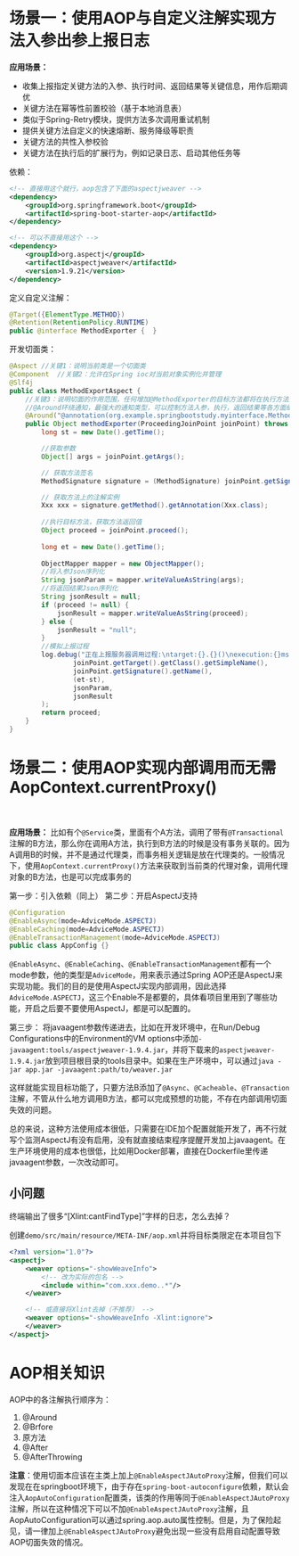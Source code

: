 # 场景一：使用AOP与自定义注解实现方法入参出参上报日志  
**应用场景：**
- 收集上报指定关键方法的入参、执行时间、返回结果等关键信息，用作后期调优
- 关键方法在幂等性前置校验（基于本地消息表）
- 类似于Spring-Retry模块，提供方法多次调用重试机制
- 提供关键方法自定义的快速熔断、服务降级等职责
- 关键方法的共性入参校验
- 关键方法在执行后的扩展行为，例如记录日志、启动其他任务等

依赖：
```xml        
<!-- 直接用这个就行，aop包含了下面的aspectjweaver -->
<dependency>
    <groupId>org.springframework.boot</groupId>
    <artifactId>spring-boot-starter-aop</artifactId>
</dependency>

<!-- 可以不直接用这个 -->
<dependency>  
    <groupId>org.aspectj</groupId>  
    <artifactId>aspectjweaver</artifactId>  
    <version>1.9.21</version>  
</dependency>
```

定义自定义注解：
```java title:MethodExporter.java
@Target({ElementType.METHOD})  
@Retention(RetentionPolicy.RUNTIME)  
public @interface MethodExporter {  }
```

开发切面类：
```java
@Aspect //关键1：说明当前类是一个切面类  
@Component  //关键2：允许在Spring ioc对当前对象实例化并管理  
@Slf4j  
public class MethodExportAspect {  
    //关键3：说明切面的作用范围，任何增加@MethodExporter的目标方法都将在执行方法前先执行该切面方法  
    //@Around环绕通知，最强大的通知类型，可以控制方法入参，执行，返回结果等各方面细节  
    @Around("@annotation(org.example.springbootstudy.myinterface.MethodExporter)")  //如果某个方法上出现了这个注解，就执行下面的代码  
    public Object methodExporter(ProceedingJoinPoint joinPoint) throws Throwable {  
        long st = new Date().getTime();

        //获取参数
        Object[] args = joinPoint.getArgs();

        // 获取方法签名
        MethodSignature signature = (MethodSignature) joinPoint.getSignature();

        // 获取方法上的注解实例
        Xxx xxx = signature.getMethod().getAnnotation(Xxx.class);
  
        //执行目标方法，获取方法返回值  
        Object proceed = joinPoint.proceed();  
  
        long et = new Date().getTime();  
  
        ObjectMapper mapper = new ObjectMapper();   
        //将入参Json序列化  
        String jsonParam = mapper.writeValueAsString(args);  
        //将返回结果Json序列化  
        String jsonResult = null;  
        if (proceed != null) {  
            jsonResult = mapper.writeValueAsString(proceed);  
        } else {  
            jsonResult = "null";  
        }  
        //模拟上报过程  
        log.debug("正在上报服务器调用过程:\ntarget:{}.{}()\nexecution:{}ms,\nparameter:{}\nresult:{}",  
                joinPoint.getTarget().getClass().getSimpleName(),  
                joinPoint.getSignature().getName(),  
                (et-st),  
                jsonParam,  
                jsonResult  
        );  
        return proceed;  
    }  
}
```


# 场景二：使用AOP实现内部调用而无需AopContext.currentProxy()                          
**应用场景：**
比如有个`@Service`类，里面有个A方法，调用了带有`@Transactional`注解的B方法，那么你在调用A方法，执行到B方法的时候是没有事务关联的。因为A调用B的时候，并不是通过代理类，而事务相关逻辑是放在代理类的。一般情况下，使用`AopContext.currentProxy()`方法来获取到当前类的代理对象，调用代理对象的B方法，也是可以完成事务的

第一步：引入依赖（同上）
第二步：开启AspectJ支持 
```java                        
@Configuration
@EnableAsync(mode=AdviceMode.ASPECTJ)                                                                             
@EnableCaching(mode=AdviceMode.ASPECTJ)                             
@EnableTransactionManagement(mode=AdviceMode.ASPECTJ)
public class AppConfig {}
```
`@EnableAsync`、`@EnableCaching`、`@EnableTransactionManagement`都有一个mode参数，他的类型是`AdviceMode`，用来表示通过Spring AOP还是AspectJ来实现功能。我们的目的是使用AspectJ实现内部调用，因此选择`AdviceMode.ASPECTJ`，这三个Enable不是都要的，具体看项目里用到了哪些功能，开启之后要不要使用AspectJ，都是可以配置的。      

第三步：
将javaagent参数传递进去，比如在开发环境中，在Run/Debug Configurations中的Environment的VM options中添加`-javaagent:tools/aspectjweaver-1.9.4.jar`，并将下载来的`aspectjweaver-1.9.4.jar`放到项目根目录的tools目录中。如果在生产环境中，可以通过`java -jar app.jar -javaagent:path/to/weaver.jar`


这样就能实现目标功能了，只要方法B添加了`@Async`、`@Cacheable`、`@Transaction`注解，不管从什么地方调用B方法，都可以完成预想的功能，不存在内部调用切面失效的问题。

总的来说，这种方法使用成本很低，只需要在IDE加个配置就能开发了，再不行就写个监测AspectJ有没有启用，没有就直接结束程序提醒开发加上javaagent。在生产环境使用的成本也很低，比如用Docker部署，直接在Dockerfile里传递javaagent参数，一次改动即可。

## 小问题
终端输出了很多“[Xlint:cantFindType]”字样的日志，怎么去掉？

创建`demo/src/main/resource/META-INF/aop.xml`并将目标类限定在本项目包下
```xml               
<?xml version="1.0"?>
<aspectj>             
    <weaver options="-showWeaveInfo">
        <!-- 改为实际的包名 -->             
        <include within="com.xxx.demo..*"/>   
    </weaver>

    <!-- 或直接将Xlint去掉（不推荐） -->
    <weaver options="-showWeaveInfo -Xlint:ignore">     
    </weaver>    
</aspectj>
```



# AOP相关知识
AOP中的各注解执行顺序为：
1. @Around
2. @Brfore
3. 原方法
4. @After
5. @AfterThrowing

**注意**：使用切面本应该在主类上加上`@EnableAspectJAutoProxy`注解，但我们可以发现在在springboot环境下，由于存在`spring-boot-autoconfigure`依赖，默认会注入`AopAutoConfiguration`配置类，该类的作用等同于`@EnableAspectJAutoProxy`注解，所以在这种情况下可以不加`@EnableAspectJAutoProxy`注解，且AopAutoConfiguration可以通过spring.aop.auto属性控制。但是，为了保险起见，请一律加上`@EnableAspectJAutoProxy`避免出现一些没有启用自动配置导致AOP切面失效的情况。










